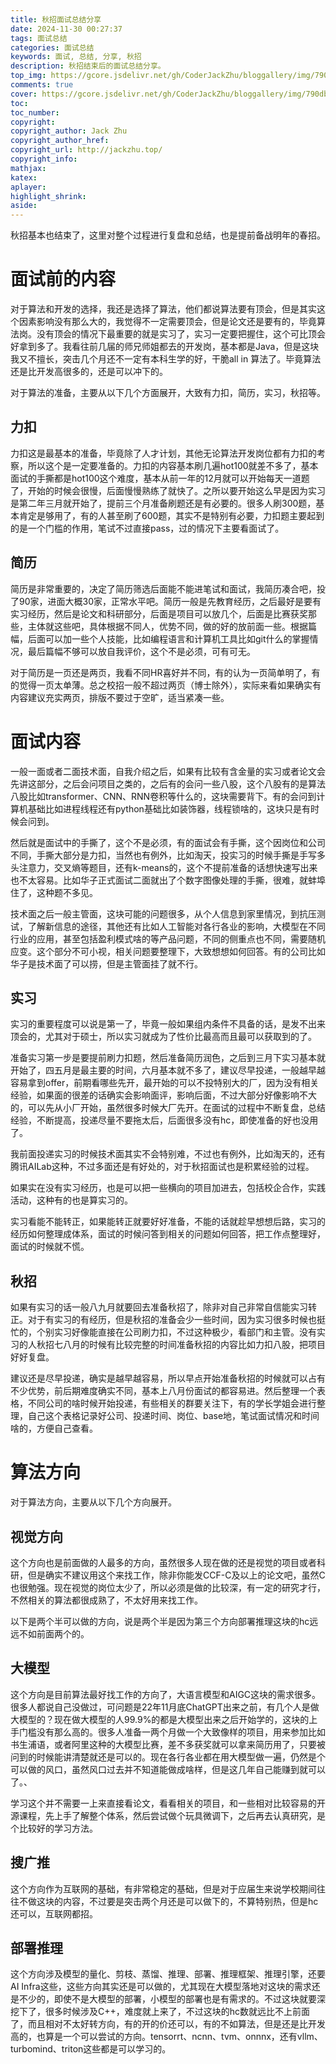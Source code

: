 ```yaml
---
title: 秋招面试总结分享
date: 2024-11-30 00:27:37
tags: 面试总结
categories: 面试总结
keywords: 面试, 总结, 分享, 秋招
description: 秋招结束后的面试总结分享。
top_img: https://gcore.jsdelivr.net/gh/CoderJackZhu/bloggallery/img/790dbf2659a8aff75e42f73ecf06fab9.png
comments: true
cover: https://gcore.jsdelivr.net/gh/CoderJackZhu/bloggallery/img/790dbf2659a8aff75e42f73ecf06fab9.png
toc:
toc_number:
copyright:
copyright_author: Jack Zhu
copyright_author_href: 
copyright_url: http://jackzhu.top/
copyright_info: 
mathjax: 
katex: 
aplayer: 
highlight_shrink: 
aside: 
---
```


秋招基本也结束了，这里对整个过程进行复盘和总结，也是提前备战明年的春招。

# 面试前的内容

对于算法和开发的选择，我还是选择了算法，他们都说算法要有顶会，但是其实这个因素影响没有那么大的，我觉得不一定需要顶会，但是论文还是要有的，毕竟算法岗。没有顶会的情况下最重要的就是实习了，实习一定要把握住，这个可比顶会好拿到多了。我看往前几届的师兄师姐都去的开发岗，基本都是Java，但是这块我又不擅长，突击几个月还不一定有本科生学的好，干脆all in 算法了。毕竟算法还是比开发高很多的，还是可以冲下的。

对于算法的准备，主要从以下几个方面展开，大致有力扣，简历，实习，秋招等。

## 力扣

力扣这是最基本的准备，毕竟除了人才计划，其他无论算法开发岗位都有力扣的考察，所以这个是一定要准备的。力扣的内容基本刷几遍hot100就差不多了，基本面试的手撕都是hot100这个难度，基本从前一年的12月就可以开始每天一道题了，开始的时候会很慢，后面慢慢熟练了就快了。之所以要开始这么早是因为实习是第二年三月就开始了，提前三个月准备刷题还是有必要的。很多人刷300题，基本肯定是够用了，有的人甚至刷了600题，其实不是特别有必要，力扣题主要起到的是一个门槛的作用，笔试不过直接pass，过的情况下主要看面试了。

## 简历

简历是非常重要的，决定了简历筛选后面能不能进笔试和面试，我简历凑合吧，投了90家，进面大概30家，正常水平吧。简历一般是先教育经历，之后最好是要有实习经历，然后是论文和科研部分，后面是项目可以放几个，后面是比赛获奖那些，主体就这些吧，具体根据不同人，优势不同，做的好的放前面一些。根据篇幅，后面可以加一些个人技能，比如编程语言和计算机工具比如git什么的掌握情况，最后篇幅不够可以放自我评价，这个不是必须，可有可无。

对于简历是一页还是两页，我看不同HR喜好并不同，有的认为一页简单明了，有的觉得一页太单薄。总之校招一般不超过两页（博士除外），实际来看如果确实有内容建议充实两页，排版不要过于空旷，适当紧凑一些。



# 面试内容

一般一面或者二面技术面，自我介绍之后，如果有比较有含金量的实习或者论文会先讲这部分，之后会问项目之类的，之后有的会问一些八股，这个八股有的是算法八股比如transformer、CNN、RNN卷积等什么的，这块需要背下。有的会问到计算机基础比如进程线程还有python基础比如装饰器，线程锁啥的，这块只是有时候会问到。

然后就是面试中的手撕了，这个不是必须，有的面试会有手撕，这个因岗位和公司不同，手撕大部分是力扣，当然也有例外，比如淘天，投实习的时候手撕是手写多头注意力，交叉熵等题目，还有k-means的，这个不提前准备的话想快速写出来也不太容易。比如华子正式面试二面就出了个数字图像处理的手撕，很难，就蚌埠住了，这种题不多见。

技术面之后一般主管面，这块可能的问题很多，从个人信息到家里情况，到抗压测试，了解新信息的途径，其他还有比如人工智能对各行各业的影响，大模型在不同行业的应用，甚至包括盈利模式啥的等产品问题，不同的侧重点也不同，需要随机应变。这个部分不可小视，相关问题要整理下，大致想想如何回答。有的公司比如华子是技术面了可以捞，但是主管面挂了就不行。

## 实习

实习的重要程度可以说是第一了，毕竟一般如果组内条件不具备的话，是发不出来顶会的，尤其对于硕士，所以实习就成为了性价比最高而且最可以获取到的了。

准备实习第一步是要提前刷力扣题，然后准备简历润色，之后到三月下实习基本就开始了，四五月是最主要的时间，六月基本就不多了，建议尽早投递，一般越早越容易拿到offer，前期看哪些先开，最开始的可以不投特别大的厂，因为没有相关经验，如果面的很差的话确实会影响面评，影响后面，不过大部分好像影响不大的，可以先从小厂开始，虽然很多时候大厂先开。在面试的过程中不断复盘，总结经验，不断提高，投递尽量不要拖太后，后面很多没有hc，即使准备的好也没用了。

我前面投递实习的时候技术面其实不会特别难，不过也有例外，比如淘天的，还有腾讯AILab这种，不过多面还是有好处的，对于秋招面试也是积累经验的过程。

如果实在没有实习经历，也是可以把一些横向的项目加进去，包括校企合作，实践活动，这种有的也是算实习的。

实习看能不能转正，如果能转正就要好好准备，不能的话就趁早想想后路，实习的经历如何整理成体系，面试的时候问答到相关的问题如何回答，把工作点整理好，面试的时候就不慌。


## 秋招

如果有实习的话一般八九月就要回去准备秋招了，除非对自己非常自信能实习转正。对于有实习的有经历，但是秋招的准备会少一些时间，因为实习很多时候也挺忙的，个别实习好像能直接在公司刷力扣，不过这种极少，看部门和主管。没有实习的人秋招七八月的时候有比较完整的时间准备秋招的内容比如力扣八股，把项目好好复盘。

建议还是尽早投递，确实是越早越容易，所以早点开始准备秋招的时候就可以占有不少优势，前后期难度确实不同，基本上八月份面试的都容易进。然后整理一个表格，不同公司的啥时候开始投递，有些相关的群要关注下，有的学长学姐会进行整理，自己这个表格记录好公司、投递时间、岗位、base地，笔试面试情况和时间啥的，方便自己查看。


# 算法方向

对于算法方向，主要从以下几个方向展开。

## 视觉方向

这个方向也是前面做的人最多的方向，虽然很多人现在做的还是视觉的项目或者科研，但是确实不建议用这个来找工作，除非你能发CCF-C及以上的论文吧，虽然C也很勉强。现在视觉的岗位太少了，所以必须是做的比较深，有一定的研究才行，不然相关的算法都很成熟了，不太好用来找工作。

以下是两个半可以做的方向，说是两个半是因为第三个方向部署推理这块的hc远远不如前面两个的。

## 大模型

这个方向是目前算法最好找工作的方向了，大语言模型和AIGC这块的需求很多。很多人都说自己没做过，可问题是22年11月底ChatGPT出来之前，有几个人是做大模型的？现在做大模型的人99.9%的都是大模型出来之后开始学的，这块的上手门槛没有那么高的。很多人准备一两个月做一个大致像样的项目，用来参加比如书生浦语，或者阿里这种的大模型比赛，差不多获奖就可以拿来简历用了，只要被问到的时候能讲清楚就还是可以的。现在各行各业都在用大模型做一遍，仍然是个可以做的风口，虽然风口过去并不知道能做成啥样，但是这几年自己能赚到就可以了。、

学习这个并不需要一上来直接看论文，看看相关的项目，和一些相对比较容易的开源课程，先上手了解整个体系，然后尝试做个玩具微调下，之后再去认真研究，是个比较好的学习方法。

## 搜广推

这个方向作为互联网的基础，有非常稳定的基础，但是对于应届生来说学校期间往往不做这块的内容，不过要是突击两个月还是可以做下的，不算特别热，但是hc还可以，互联网都招。

## 部署推理

这个方向涉及模型的量化、剪枝、蒸馏、推理、部署、推理框架、推理引擎，还要AI Infra这些，这些方向其实还是可以做的，尤其现在大模型落地对这块的需求还是不少的，即使不是大模型的部署，小模型的部署也是有需求的。不过这块就要深挖下了，很多时候涉及C++，难度就上来了，不过这块的hc数就远比不上前面了，而且相对不太好转方向，有的开的价还可以，有的不如算法，但是还是比开发高的，也算是一个可以尝试的方向。tensorrt、ncnn、tvm、onnnx，还有vllm、turbomind、triton这些都是可以学习的。

